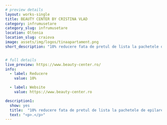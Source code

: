 ```yaml
---
# preview details
layout: works-single
title: BEAUTY CENTER BY CRISTINA VLAD
category: infrumusetare
category_slug: infrumusetare
location: Oltenia
location_slug: craiova
image: assets/img/logos/tinaapartament.png
short_description: "10% reducere fata de pretul de lista la pachetele de epilare definitiva laser medical Elysion Pro"


# full details
live_preview: https://www.beauty-center.ro/ 
info:
  - label: Reducere
    value: 10%

  - label: Website
    value: https://www.beauty-center.ro

description1:
  show: yes
  title:  "10% reducere fata de pretul de lista la pachetele de epilare definitiva laser medical Elysion Pro"
  text: "<p>.</p>"
---
```



